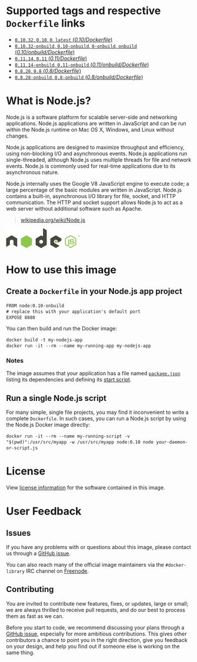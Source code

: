 # Supported tags and respective `Dockerfile` links

- [`0.10.32`, `0.10`, `0`, `latest` (*0.10/Dockerfile*)](https://github.com/docker-library/node/blob/495f43c34ba06ed9fffa1ac59a763ac450b52ee1/0.10/Dockerfile)
- [`0.10.32-onbuild`, `0.10-onbuild`, `0-onbuild`, `onbuild` (*0.10/onbuild/Dockerfile*)](https://github.com/docker-library/node/blob/ac05e7f96c477223f0d2da1817e84403363a65e8/0.10/onbuild/Dockerfile)
- [`0.11.14`, `0.11` (*0.11/Dockerfile*)](https://github.com/docker-library/node/blob/495f43c34ba06ed9fffa1ac59a763ac450b52ee1/0.11/Dockerfile)
- [`0.11.14-onbuild`, `0.11-onbuild` (*0.11/onbuild/Dockerfile*)](https://github.com/docker-library/node/blob/ac05e7f96c477223f0d2da1817e84403363a65e8/0.11/onbuild/Dockerfile)
- [`0.8.28`, `0.8` (*0.8/Dockerfile*)](https://github.com/docker-library/node/blob/4acda49c86a7e024c29f882a6d7f4bbc6c2e412c/0.8/Dockerfile)
- [`0.8.28-onbuild`, `0.8-onbuild` (*0.8/onbuild/Dockerfile*)](https://github.com/docker-library/node/blob/ac05e7f96c477223f0d2da1817e84403363a65e8/0.8/onbuild/Dockerfile)

# What is Node.js?

Node.js is a software platform for scalable server-side and networking
applications. Node.js applications are written in JavaScript and can be run
within the Node.js runtime on Mac OS X, Windows, and Linux without changes.

Node.js applications are designed to maximize throughput and efficiency, using
non-blocking I/O and asynchronous events. Node.js applications run
single-threaded, although Node.js uses multiple threads for file and network
events. Node.js is commonly used for real-time applications due to its
asynchronous nature.

Node.js internally uses the Google V8 JavaScript engine to execute code; a large
percentage of the basic modules are written in JavaScript. Node.js contains a
built-in, asynchronous I/O library for file, socket, and HTTP communication. The
HTTP and socket support allows Node.js to act as a web server without additional
software such as Apache.

> [wikipedia.org/wiki/Node.js](https://en.wikipedia.org/wiki/Node.js)

![logo](https://raw.githubusercontent.com/docker-library/docs/master/node/logo.png)

# How to use this image

## Create a `Dockerfile` in your Node.js app project

    FROM node:0.10-onbuild
    # replace this with your application's default port
    EXPOSE 8888

You can then build and run the Docker image:

    docker build -t my-nodejs-app
    docker run -it --rm --name my-running-app my-nodejs-app

### Notes

The image assumes that your application has a file named
[`package.json`](https://www.npmjs.org/doc/json.html) listing its dependencies
and defining its [start
script](https://www.npmjs.org/doc/misc/npm-scripts.html#default-values).

## Run a single Node.js script

For many simple, single file projects, you may find it inconvenient to write a
complete `Dockerfile`. In such cases, you can run a Node.js script by using the
Node.js Docker image directly:

    docker run -it --rm --name my-running-script -v "$(pwd)":/usr/src/myapp -w /usr/src/myapp node:0.10 node your-daemon-or-script.js

# License

View [license information](https://github.com/joyent/node/blob/master/LICENSE)
for the software contained in this image.

# User Feedback

## Issues

If you have any problems with or questions about this image, please contact us
 through a [GitHub issue](https://github.com/docker-library/node/issues).

You can also reach many of the official image maintainers via the
`#docker-library` IRC channel on [Freenode](https://freenode.net).

## Contributing

You are invited to contribute new features, fixes, or updates, large or small;
we are always thrilled to receive pull requests, and do our best to process them
as fast as we can.

Before you start to code, we recommend discussing your plans 
through a [GitHub issue](https://github.com/docker-library/node/issues), especially for more ambitious
contributions. This gives other contributors a chance to point you in the right
direction, give you feedback on your design, and help you find out if someone
else is working on the same thing.
